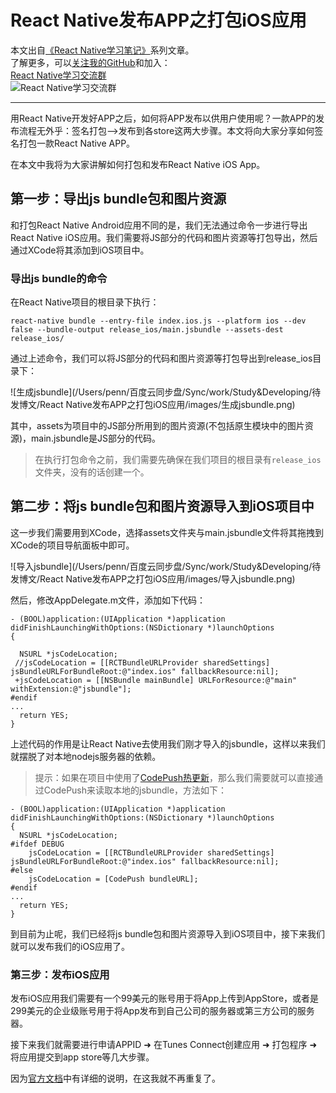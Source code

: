 # React Native发布APP之打包iOS应用


本文出自[《React Native学习笔记》](https://github.com/crazycodeboy/RNStudyNotes/)系列文章。  
了解更多，可以[关注我的GitHub](https://github.com/crazycodeboy/)和加入：  
[React Native学习交流群](http://jq.qq.com/?_wv=1027&k=2IBHgLD)     
![React Native学习交流群](https://raw.githubusercontent.com/crazycodeboy/RNStudyNotes/master/React%20Native%E5%8F%91%E5%B8%83APP%E4%B9%8B%E7%AD%BE%E5%90%8D%E6%89%93%E5%8C%85APK/images/react%20native%20%E5%AD%A6%E4%B9%A0%E4%BA%A4%E6%B5%81%E7%BE%A4_qrcode_share.png)

-------


用React Native开发好APP之后，如何将APP发布以供用户使用呢？一款APP的发布流程无外乎：签名打包—>发布到各store这两大步骤。本文将向大家分享如何签名打包一款React Native APP。   

在本文中我将为大家讲解如何打包和发布React Native iOS App。

## 第一步：导出js bundle包和图片资源
和打包React Native Android应用不同的是，我们无法通过命令一步进行导出React Native iOS应用。我们需要将JS部分的代码和图片资源等打包导出，然后通过XCode将其添加到iOS项目中。

### 导出js bundle的命令
在React Native项目的根目录下执行：

```
react-native bundle --entry-file index.ios.js --platform ios --dev false --bundle-output release_ios/main.jsbundle --assets-dest release_ios/
```
通过上述命令，我们可以将JS部分的代码和图片资源等打包导出到release_ios目录下：

![生成jsbundle](/Users/penn/百度云同步盘/Sync/work/Study&Developing/待发博文/React Native发布APP之打包iOS应用/images/生成jsbundle.png)

其中，assets为项目中的JS部分所用到的图片资源(不包括原生模块中的图片资源)，main.jsbundle是JS部分的代码。

>在执行打包命令之前，我们需要先确保在我们项目的根目录有`release_ios`文件夹，没有的话创建一个。


## 第二步：将js bundle包和图片资源导入到iOS项目中
这一步我们需要用到XCode，选择assets文件夹与main.jsbundle文件将其拖拽到XCode的项目导航面板中即可。

![导入jsbundle](/Users/penn/百度云同步盘/Sync/work/Study&Developing/待发博文/React Native发布APP之打包iOS应用/images/导入jsbundle.png)

然后，修改AppDelegate.m文件，添加如下代码：

```objc
- (BOOL)application:(UIApplication *)application didFinishLaunchingWithOptions:(NSDictionary *)launchOptions
{
    
  NSURL *jsCodeLocation;
 //jsCodeLocation = [[RCTBundleURLProvider sharedSettings] jsBundleURLForBundleRoot:@"index.ios" fallbackResource:nil];
 +jsCodeLocation = [[NSBundle mainBundle] URLForResource:@"main" withExtension:@"jsbundle"];
#endif
...
  return YES;
}
```
上述代码的作用是让React Native去使用我们刚才导入的jsbundle，这样以来我们就摆脱了对本地nodejs服务器的依赖。

>提示：如果在项目中使用了[CodePush热更新]()，那么我们需要就可以直接通过CodePush来读取本地的jsbundle，方法如下：

```objc
- (BOOL)application:(UIApplication *)application didFinishLaunchingWithOptions:(NSDictionary *)launchOptions
{
  NSURL *jsCodeLocation;  
#ifdef DEBUG
    jsCodeLocation = [[RCTBundleURLProvider sharedSettings] jsBundleURLForBundleRoot:@"index.ios" fallbackResource:nil];
#else
    jsCodeLocation = [CodePush bundleURL];
#endif
...
  return YES;
}
```

到目前为止呢，我们已经将js bundle包和图片资源导入到iOS项目中，接下来我们就可以发布我们的iOS应用了。


### 第三步：发布iOS应用

发布iOS应用我们需要有一个99美元的账号用于将App上传到AppStore，或者是299美元的企业级账号用于将App发布到自己公司的服务器或第三方公司的服务器。

接下来我们就需要进行申请APPID ➜ 在Tunes Connect创建应用 ➜ 打包程序 ➜ 将应用提交到app store等几大步骤。

因为[官方文档](https://developer.apple.com/library/content/documentation/LanguagesUtilities/Conceptual/iTunesConnect_Guide/Chapters/About.html#//apple_ref/doc/uid/TP40011225-CH1-SW1)中有详细的说明，在这我就不再重复了。